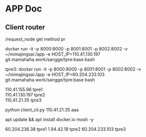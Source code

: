 # APP Doc

## Client router

/request_node
get method
pr  


docker run -it -p 8000:8000 -p 8001:8001 -p 8002:8002 -v ~/mimajingsai:/app -e HOST_IP=110.41.130.197 git.mamahaha.work/sangge/tpre:base bash  


tpre3: docker run -it -p 8000:8000 -p 8001:8001 -p 8002:8002 -v ~/mimajingsai:/app -e HOST_IP=60.204.233.103 git.mamahaha.work/sangge/tpre:base bash


110.41.155.96 tpre1  
110.41.130.197 tpre2  
110.41.21.35 tpre3

python client_cli.py 110.41.21.35 aaa


apt update && apt install docker.io mosh -y

60.204.236.38 tpre1
1.94.42.18 tpre2
60.204.233.103 tpre3

